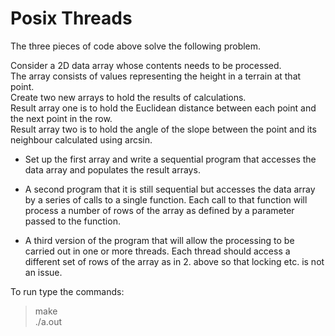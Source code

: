 # Posix Threads

The three pieces of code above solve the following problem.

Consider a 2D data array whose contents needs to be processed.  
The array consists of values representing the height in a terrain at that point.  
Create two new arrays to hold the results of calculations.  
Result array one is to hold the Euclidean distance between each point and the
next point in the row.  
Result array two is to hold the angle of the slope between the point and its
neighbour calculated using arcsin.


- Set up the first array and write a sequential program that 
accesses the data array and populates the result arrays.

- A second program that it is still sequential but accesses
the data array by a series of calls to a single function. Each
call to that function will process a number of rows of the
array as defined by a parameter passed to the function.

- A third version of the program that will allow the processing
to be carried out in one or more threads. Each thread should
access a different set of rows of the array as in 2.
above so that locking etc. is not an issue.

To run type the commands:

>make    
>./a.out
